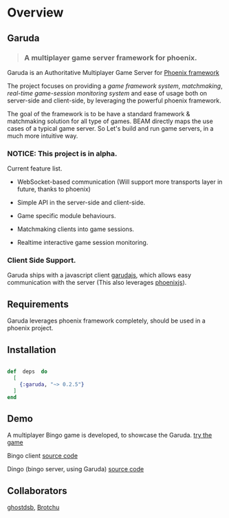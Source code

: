 # Overview

## Garuda

> ### A multiplayer game server framework for phoenix.

Garuda is an Authoritative Multiplayer Game Server for [Phoenix framework](https://www.phoenixframework.org/)

The project focuses on providing a *game framework system*, *matchmaking*, *real-time game-session monitoring system* and ease of usage both on server-side and client-side, by leveraging the powerful phoenix framework.


The goal of the framework is to be have a standard framework & matchmaking solution for all type of games. BEAM directly maps the use cases of a typical game server. So Let's build and run game servers, in a much more intuitive way.

### NOTICE: This project is in alpha.

Current feature list.

- WebSocket-based communication (Will support more transports layer in future, thanks to phoenix)

- Simple API in the server-side and client-side.

- Game specific module behaviours.

- Matchmaking clients into game sessions.

- Realtime interactive game session monitoring.


### Client Side Support.

Garuda ships with a javascript client [garudajs](https://www.npmjs.com/package/garudajs), which allows easy communication with the server (This also leverages [phoenixjs](https://hexdocs.pm/phoenix/js/)).


## Requirements
Garuda leverages phoenix framework completely, should be used in a phoenix project.

## Installation
```elixir

def  deps  do
  [
    {:garuda, "~> 0.2.5"}
  ]
end

```

## Demo

A multiplayer Bingo game is developed, to showcase the Garuda. [try the game](https://madclaws.github.io/Bingo/)

  
Bingo client [source code](https://github.com/madclaws/Bingo)

Dingo (bingo server, using Garuda) [source code](https://github.com/madclaws/Dingo)

## Collaborators

[ghostdsb](https://github.com/ghostdsb), [Brotchu](https://github.com/Brotchu)

